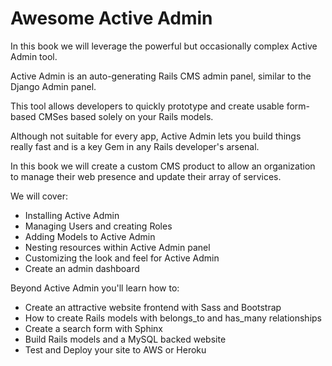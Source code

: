 # Awesome Active Admin

In this book we will leverage the powerful but occasionally complex Active Admin tool.

Active Admin is an auto-generating Rails CMS admin panel, similar to the Django Admin panel.

This tool allows developers to quickly prototype and create usable form-based CMSes based solely on your Rails models.

Although not suitable for every app, Active Admin lets you build things really fast and is a key Gem in any Rails developer's arsenal.

In this book we will create a custom CMS product to allow an organization to manage their web presence and update their array of services.

We will cover:

* Installing Active Admin
* Managing Users and creating Roles
* Adding Models to Active Admin
* Nesting resources within Active Admin panel
* Customizing the look and feel for Active Admin
* Create an admin dashboard

Beyond Active Admin you'll learn how to:

* Create an attractive website frontend with Sass and Bootstrap
* How to create Rails models with belongs_to and has_many relationships
* Create a search form with Sphinx
* Build Rails models and a MySQL backed website
* Test and Deploy your site to AWS or Heroku
